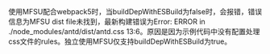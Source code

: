 使用MFSU配合webpack5时，当buildDepWithESBuild为false时，会报错，错误信息为MFSU dist file未找到，最新构建错误为Error: ERROR in ./node_modules/antd/dist/antd.css 13:6。原因是因为示例代码中没有配置处理css文件的rules。独立使用MFSU仅支持buildDepWithESBuild为true。
